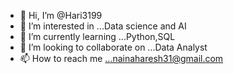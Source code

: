 - 👋 Hi, I’m @Hari3199
- 👀 I’m interested in ...Data science and AI
- 🌱 I’m currently learning ...Python,SQL
- 💞️ I’m looking to collaborate on ...Data Analyst
- 📫 How to reach me ...nainaharesh31@gmail.com

<!---
Hari3199/Hari3199 is a ✨ special ✨ repository because its `README.md` (this file) appears on your GitHub profile.
You can click the Preview link to take a look at your changes.
--->
